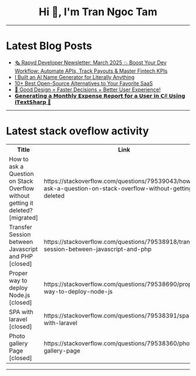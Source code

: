 <h1 align="center">Hi 👋, I'm Tran Ngoc Tam</h1>

---

# Latest Blog Posts 
<!-- BLOG-POST-LIST:START -->
- [🗞 Rapyd Developer Newsletter: March 2025 💥 Boost Your Dev Workflow: Automate APIs, Track Payouts &amp; Master Fintech KPIs](https://dev.to/rapyd/rapyd-developer-newsletter-march-2025-boost-your-dev-workflow-automate-apis-track-payouts--3po0)
- [I Built an AI Name Generator for Literally Anything](https://dev.to/jiajunyan/i-built-an-ai-name-generator-for-literally-anything-3dkb)
- [10+ Best Open-Source Alternatives to Your Favorite SaaS](https://dev.to/theme_selection/10-best-open-source-alternatives-to-your-favorite-saas-10f4)
- [🔹 Good Design = Faster Decisions + Better User Experience!](https://dev.to/swetty_sultania_834f90237/good-design-faster-decisions-better-user-experience-31la)
- [𝗚𝗲𝗻𝗲𝗿𝗮𝘁𝗶𝗻𝗴 𝗮 𝗠𝗼𝗻𝘁𝗵𝗹𝘆 𝗘𝘅𝗽𝗲𝗻𝘀𝗲 𝗥𝗲𝗽𝗼𝗿𝘁 𝗳𝗼𝗿 𝗮 𝗨𝘀𝗲𝗿 𝗶𝗻 𝗖# 𝗨𝘀𝗶𝗻𝗴 𝗶𝗧𝗲𝘅𝘁𝗦𝗵𝗮𝗿𝗽 📄](https://dev.to/supraja_tangella_b7f0738e/-42e4)
<!-- BLOG-POST-LIST:END -->

---

# Latest stack oveflow activity
<table>
  <tr><th>Title</th><th>Link</th></tr>
  <!-- STACKOVERFLOW:START --><tr><td>How to ask a Question on Stack Overflow without getting it deleted? [migrated]</td><td>https://stackoverflow.com/questions/79539043/how-to-ask-a-question-on-stack-overflow-without-getting-it-deleted</td></tr><tr><td>Transfer Session between Javascript and PHP [closed]</td><td>https://stackoverflow.com/questions/79538918/transfer-session-between-javascript-and-php</td></tr><tr><td>Proper way to deploy Node.js [closed]</td><td>https://stackoverflow.com/questions/79538690/proper-way-to-deploy-node-js</td></tr><tr><td>SPA with laravel [closed]</td><td>https://stackoverflow.com/questions/79538391/spa-with-laravel</td></tr><tr><td>Photo gallery Page [closed]</td><td>https://stackoverflow.com/questions/79538360/photo-gallery-page</td></tr><!-- STACKOVERFLOW:END -->
</table>

---


